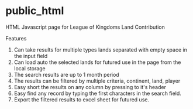 # public_html
 HTML Javascript page for League of Kingdoms Land Contribution

Features

1. Can take results for multiple types lands separated with empty space in the input field
2. Can load auto the selected lands for futured use in the page from the local storage
3. The search results are up to 1 month period
4. The results can be filtered by multiple criteria, continent, land, player
5. Easy short the results on any column by pressing to it's header
6. Easy find any record by typing the first characters in the search field.
7. Export the filtered results to excel sheet for futured use.
